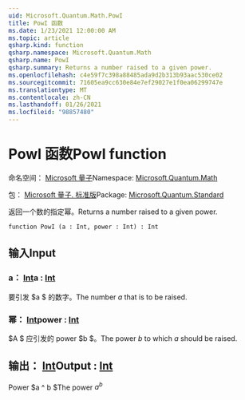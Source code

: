```yaml
---
uid: Microsoft.Quantum.Math.PowI
title: PowI 函数
ms.date: 1/23/2021 12:00:00 AM
ms.topic: article
qsharp.kind: function
qsharp.namespace: Microsoft.Quantum.Math
qsharp.name: PowI
qsharp.summary: Returns a number raised to a given power.
ms.openlocfilehash: c4e59f7c398a88485ada9d2b313b93aac530ce02
ms.sourcegitcommit: 71605ea9cc630e84e7ef29027e1f0ea06299747e
ms.translationtype: MT
ms.contentlocale: zh-CN
ms.lasthandoff: 01/26/2021
ms.locfileid: "98857480"
---
```

# <a name="powi-function"></a><span data-ttu-id="8fa06-102">PowI 函数</span><span class="sxs-lookup"><span data-stu-id="8fa06-102">PowI function</span></span>

<span data-ttu-id="8fa06-103">命名空间： [Microsoft 量子](xref:Microsoft.Quantum.Math)</span><span class="sxs-lookup"><span data-stu-id="8fa06-103">Namespace: [Microsoft.Quantum.Math](xref:Microsoft.Quantum.Math)</span></span>

<span data-ttu-id="8fa06-104">包： [Microsoft 量子. 标准版](https://nuget.org/packages/Microsoft.Quantum.Standard)</span><span class="sxs-lookup"><span data-stu-id="8fa06-104">Package: [Microsoft.Quantum.Standard](https://nuget.org/packages/Microsoft.Quantum.Standard)</span></span>


<span data-ttu-id="8fa06-105">返回一个数的指定幂。</span><span class="sxs-lookup"><span data-stu-id="8fa06-105">Returns a number raised to a given power.</span></span>

```qsharp
function PowI (a : Int, power : Int) : Int
```


## <a name="input"></a><span data-ttu-id="8fa06-106">输入</span><span class="sxs-lookup"><span data-stu-id="8fa06-106">Input</span></span>

### <a name="a--int"></a><span data-ttu-id="8fa06-107">a： [Int](xref:microsoft.quantum.lang-ref.int)</span><span class="sxs-lookup"><span data-stu-id="8fa06-107">a : [Int](xref:microsoft.quantum.lang-ref.int)</span></span>

<span data-ttu-id="8fa06-108">要引发 $a $ 的数字。</span><span class="sxs-lookup"><span data-stu-id="8fa06-108">The number $a$ that is to be raised.</span></span>


### <a name="power--int"></a><span data-ttu-id="8fa06-109">幂： [Int](xref:microsoft.quantum.lang-ref.int)</span><span class="sxs-lookup"><span data-stu-id="8fa06-109">power : [Int](xref:microsoft.quantum.lang-ref.int)</span></span>

<span data-ttu-id="8fa06-110">$A $ 应引发的 power $b $。</span><span class="sxs-lookup"><span data-stu-id="8fa06-110">The power $b$ to which $a$ should be raised.</span></span>



## <a name="output--int"></a><span data-ttu-id="8fa06-111">输出： [Int](xref:microsoft.quantum.lang-ref.int)</span><span class="sxs-lookup"><span data-stu-id="8fa06-111">Output : [Int](xref:microsoft.quantum.lang-ref.int)</span></span>

<span data-ttu-id="8fa06-112">Power $a ^ b $</span><span class="sxs-lookup"><span data-stu-id="8fa06-112">The power $a^b$</span></span>